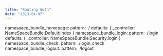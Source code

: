 ```yaml
---
title: "Routing Auth"
date: "2013-04-07"
---
```


namespace\_bundle\_homepage: pattern:  / defaults: { \_controller: NameSpaceBundle:Default:index } namespace\_bundle\_login: pattern:  /login defaults: { \_controller: NameSpaceBundle:Security:login } namespace\_bundle\_check: pattern:  /login\_check namespace\_bundle\_logout: pattern:  /logout
